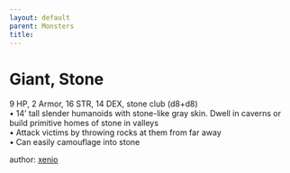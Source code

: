 ```yaml
---
layout: default
parent: Monsters 
title: 
--- 
```

# Giant, Stone
9 HP, 2 Armor, 16 STR, 14 DEX, stone club (d8+d8)  
• 14’ tall slender humanoids with stone-like gray skin. Dwell in caverns or build primitive homes of stone in valleys  
• Attack victims by throwing rocks at them from far away  
• Can easily camouflage into stone  




author: [xenio](https://xenioinabottle.blogspot.com/2021/02/classic-monsters-for-cairnito-part-1.html) 


